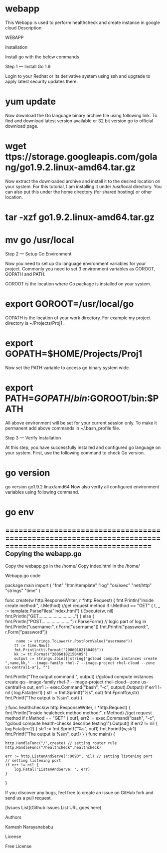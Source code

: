 # webapp
This Webapp is used to perform healthcheck and create instance in google cloud
Description

WEBAPP

Installation

Install go with the below commands

Step 1 — Install Go 1.9

Login to your Redhat or its derivative system using ssh and upgrade to apply latest security updates there.

# yum update
Now download the Go language binary archive file using following link. To find and download latest version available or 32 bit version go to official download page.

# wget ttps://storage.googleapis.com/golang/go1.9.2.linux-amd64.tar.gz
Now extract the downloaded archive and install it to the desired location on your system. For this tutorial, I am installing it under /usr/local directory. You can also put this under the home directory (for shared hosting) or other location.

# tar -xzf go1.9.2.linux-amd64.tar.gz
# mv go /usr/local
Step 2 — Setup Go Environment

Now you need to set up Go language environment variables for your project. Commonly you need to set 3 environment variables as GOROOT, GOPATH and PATH.

GOROOT is the location where Go package is installed on your system.

# export GOROOT=/usr/local/go
GOPATH is the location of your work directory. For example my project directory is ~/Projects/Proj1 .

# export GOPATH=$HOME/Projects/Proj1
Now set the PATH variable to access go binary system wide.

# export PATH=$GOPATH/bin:$GOROOT/bin:$PATH
All above environment will be set for your current session only. To make it permanent add above commands in ~/.bash_profile file.

Step 3 — Verify Installation

At this step, you have successfully installed and configured go language on your system. First, use the following command to check Go version.

# go version

go version go1.9.2 linux/amd64
Now also verify all configured environment variables using following command.

# go env


=======================================================================================================
Copying the webapp.go
---------------------

Copy the webapp.go in the /home/<username home directory>
Copy index.html  in the /home/<username home directory>
 
 
Webapp.go code

package main
import (
    "fmt"
    "html/template"
    "log"
    "os/exec"
    "net/http"
    "strings"
    "time"
)

func create(w http.ResponseWriter, r *http.Request) {
    fmt.Println("Inside create method:", r.Method) //get request method
    if r.Method == "GET" {
        t, _ := template.ParseFiles("index.html")
      t.Execute(w, nil)
        fmt.Println("GET.............................")
    } else {
        fmt.Println("POST.......................")
        r.ParseForm()
        // logic part of log in
        fmt.Println("username:", r.Form["username"])
        fmt.Println("password:", r.Form["password"])
 
         name := strings.ToLower(r.PostFormValue("username"))
        tt := time.Now()
        fmt.Println(tt.Format("20060102150405"))
        kk := tt.Format("20060102150405")
        output := strings.Join([]string{"gcloud compute instances create ",name,kk," --image-family rhel-7 --image-project rhel-cloud --zone us-central1-a"}, "")
       


 fmt.Println("The output command ", output)
        //gcloud compute instances create qq--image-family rhel-7 --image-project rhel-cloud--zone us-central1-a
        out, err1 := exec.Command("bash", "-c", output).Output()
        if err1 != nil {
                log.Fatal(err1)
            }
        str := fmt.Sprintf("%s", out)
        fmt.Fprintf(w,str)
        fmt.Printf("The output is %s\n", out)
        }

}
func healthcheck(w http.ResponseWriter, r *http.Request) {
    fmt.Println("inside healcheck method method:", r.Method) //get request method
    if r.Method == "GET" {
    out1, err2 := exec.Command("bash", "-c", "gcloud compute health-checks describe testing1").Output()
        if err2 != nil {
                log.Fatal(err2)
            }
        str1 := fmt.Sprintf("%s", out1)
        fmt.Fprintf(w,str1)
        fmt.Printf("The output is %s\n", out1)
    }
}
func main() {

    http.HandleFunc("/",create) // setting router rule
    http.HandleFunc("/healthcheck",healthcheck)
 
    err := http.ListenAndServe(":9090", nil) // setting listening port
    // setting listening port
    if err != nil {
        log.Fatal("ListenAndServe: ", err)
    }
}

 

If you discover any bugs, feel free to create an issue on GitHub fork and send us a pull request.

[Issues List](Github Issues List URL goes here).

Authors

Kamesh Narayanababu
 
 
License

Free License
